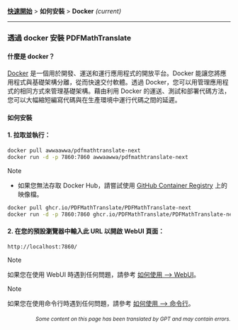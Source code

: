 [**快速開始**](./getting-started.md) > **如何安裝** > **Docker** _(current)_

---

### 透過 docker 安裝 PDFMathTranslate

#### 什麼是 docker？

[Docker](https://docs.docker.com/get-started/docker-overview/) 是一個用於開發、運送和運行應用程式的開放平台。Docker 能讓您將應用程式與基礎架構分離，從而快速交付軟體。透過 Docker，您可以用管理應用程式的相同方式來管理基礎架構。藉由利用 Docker 的運送、測試和部署代碼方法，您可以大幅縮短編寫代碼與在生產環境中運行代碼之間的延遲。

#### 如何安裝

<h4>1. 拉取並執行：</h4>

```bash
docker pull awwaawwa/pdfmathtranslate-next
docker run -d -p 7860:7860 awwaawwa/pdfmathtranslate-next
```

> [!NOTE]
> 
> - 如果您無法存取 Docker Hub，請嘗試使用 [GitHub Container Registry](https://github.com/PDFMathTranslate/PDFMathTranslate-next/pkgs/container/pdfmathtranslate) 上的映像檔。
> 
> ```bash
> docker pull ghcr.io/PDFMathTranslate/PDFMathTranslate-next
> docker run -d -p 7860:7860 ghcr.io/PDFMathTranslate/PDFMathTranslate-next
> ```

<h4>2. 在您的預設瀏覽器中輸入此 URL 以開啟 WebUI 頁面：</h4>

```
http://localhost:7860/
```

> [!NOTE]
> 如果您在使用 WebUI 時遇到任何問題，請參考 [如何使用 --> WebUI](./USAGE_webui.md)。

> [!NOTE]
> 如果您在使用命令行時遇到任何問題，請參考 [如何使用 --> 命令行](./USAGE_commandline.md)。
<!-- 
#### For docker deployment on cloud service:

<div>
<a href="https://www.heroku.com/deploy?template=https://github.com/PDFMathTranslate/PDFMathTranslate-next">
  <img src="https://www.herokucdn.com/deploy/button.svg" alt="Deploy" height="26"></a>
<a href="https://render.com/deploy">
  <img src="https://render.com/images/deploy-to-render-button.svg" alt="Deploy to Koyeb" height="26"></a>
<a href="https://zeabur.com/templates/5FQIGX?referralCode=reycn">
  <img src="https://zeabur.com/button.svg" alt="Deploy on Zeabur" height="26"></a>
<a href="https://app.koyeb.com/deploy?type=git&builder=buildpack&repository=github.com/PDFMathTranslate/PDFMathTranslate-next&branch=main&name=pdf-math-translate">
  <img src="https://www.koyeb.com/static/images/deploy/button.svg" alt="Deploy to Koyeb" height="26"></a>
</div>

-->

<div align="right"> 
<h6><small>Some content on this page has been translated by GPT and may contain errors.</small></h6>